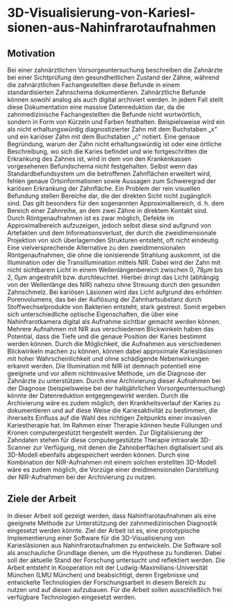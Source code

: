 # 3D-Visualisierung-von-Kariesl-sionen-aus-Nahinfrarotaufnahmen

## Motivation

Bei einer zahnärztlichen Vorsorgeuntersuchung beschreiben die Zahnärzte bei einer Sichtprüfung
den gesundheitlichen Zustand der Zähne, während die zahnärztlichen Fachangestellten diese
Befunde in einem standardisierten Zahnschema dokumentieren. Zahnärztliche Befunde können
sowohl analog als auch digital archiviert werden. In jedem Fall stellt diese Dokumentation
eine massive Datenreduktion dar, da die zahnmedizinische Fachangestellten die Befunde nicht
wortwörtlich, sondern in Form von Kürzeln und Farben festhalten. Beispielsweise wird ein als nicht
erhaltungswürdig diagnostizierter Zahn mit dem Buchstaben „x“ und ein kariöser Zahn mit dem
Buchstaben „c“ notiert. Eine genaue Begründung, warum der Zahn nicht erhaltungswürdig ist oder
eine örtliche Beschreibung, wo sich die Karies befindet und wie fortgeschritten die Erkrankung des
Zahnes ist, wird in dem von den Krankenkassen vorgesehenen Befundschema nicht festgehalten.
Selbst wenn das Standardbefundsystem um die betroffenen Zahnflächen erweitert wird, fehlen genaue
Ortsinformationen sowie Aussagen zum Schweregrad der kariösen Erkrankung der Zahnfläche.
Ein Problem der rein visuellen Befundung stellen Bereiche dar, die der direkten Sicht nicht
zugänglich sind. Das gilt besonders für den sogenannten Approximalbereich, d. h. dem Bereich
einer Zahnreihe, an dem zwei Zähne in direktem Kontakt sind. Durch Röntgenaufnahmen ist es
zwar möglich, Defekte im Approximalbereich aufzuzeigen, jedoch selbst diese sind aufgrund von
Artefakten und dem Informationsverlust, der durch die zweidimensionale Projektion von sich
überlagernden Strukturen entsteht, oft nicht eindeutig.
Eine vielversprechende Alternative zu den zweidimensionalen Röntgenaufnahmen, die ohne die
ionisierende Strahlung auskommt, ist die Illumination oder die Transillumination mittels NIR. Dabei
wird der Zahn mit nicht sichtbarem Licht in einem Wellenlängenbereich zwischen 0, 78µm bis 2, 0µm
angestrahlt bzw. durchleuchtet. Hierbei dringt das Licht (abhängig von der Wellenlänge
des NIR) nahezu ohne Streuung durch den gesunden Zahnschmelz. Bei kariösen Läsionen wird das
Licht aufgrund des erhöhten Porenvolumens, das bei der Auflösung der Zahnhartsubstanz durch
Stoffwechselprodukte von Bakterien entsteht, stark gestreut. Somit ergeben sich unterschiedliche
optische Eigenschaften, die über eine Nahinfrarotkamera digital als Aufnahme sichtbar gemacht
werden können.
Mehrere Aufnahmen mit NIR aus verschiedenen Blickwinkeln haben das Potential, dass die Tiefe
und die genaue Position der Karies bestimmt werden können. Durch die Möglichkeit,
die Aufnahmen aus verschiedenen Blickwinkeln machen zu können, können dabei approximale
Kariesläsionen mit hoher Wahrscheinlichkeit und ohne schädigende Nebenwirkungen erkannt
werden.
Die Illumination mit NIR ist demnach potentiell eine geeignete und vor allem nichtinvasive Methode,
um die Diagnose der Zahnärzte zu unterstützen. Durch eine Archivierung dieser Aufnahmen bei der
Diagnose (beispielsweise bei der halbjährlichen Vorsorgeuntersuchung) könnte der Datenreduktion
entgegengewirkt werden. Durch die Archivierung wäre es zudem möglich, den Krankheitsverlauf
der Karies zu dokumentieren und auf diese Weise die Kariesaktivität zu bestimmen, die ihrerseits
Einfluss auf die Wahl des richtigen Zeitpunkts einer invasiven Kariestherapie hat.
Im Rahmen einer Therapie können heute Füllungen und Kronen computergestützt hergestellt
werden. Zur Digitalisierung der Zahndaten stehen für diese computergestützte Therapie intraorale
3D-Scanner zur Verfügung, mit denen die Zahnoberflächen digitalisiert und als 3D-Modell ebenfalls
abgespeichert werden können. Durch eine Kombination der NIR-Aufnahmen mit einem solchen
erstellten 3D-Modell wäre es zudem möglich, die Vorzüge einer dreidimensionalen Darstellung der
NIR-Aufnahmen bei der Archivierung zu nutzen.

## Ziele der Arbeit

In dieser Arbeit soll gezeigt werden, dass Nahinfrarotaufnahmen als eine geeignete Methode zur
Unterstützung der zahnmedizinischen Diagnostik eingesetzt werden könnte. Ziel der Arbeit ist es,
eine prototypische Implementierung einer Software für die 3D-Visualisierung von Kariesläsionen
aus Nahinfrarotaufnahmen zu entwickeln. Die Software soll als anschauliche Grundlage dienen, um
die Hypothese zu fundieren. Dabei soll der aktuelle Stand der Forschung untersucht und reflektiert
werden.
Die Arbeit entsteht in Kooperation mit der Ludwig-Maximilians-Universität München (LMU
München) und beabsichtigt, deren Ergebnisse und entwickelte Technologien der Forschungsarbeit
in diesem Bereich zu nutzen und auf diesen aufzubauen.
Für die Arbeit sollen ausschließlich frei verfügbare Technologien eingesetzt werden.

